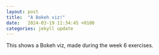 ```yaml
---
layout: post
title:  "A Bokeh viz!"
date:   2024-03-19 11:34:45 +0100
categories: jekyll update
---
```

This shows a Bokeh viz, made during the week 6 exercises.

<script 
       type="text/html" 
       src="/bokeh.html"
       width="600"
       height="400"
>
</script>
